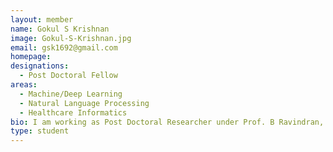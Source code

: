 ```yaml
---
layout: member
name: Gokul S Krishnan
image: Gokul-S-Krishnan.jpg
email: gsk1692@gmail.com
homepage: 
designations: 
  - Post Doctoral Fellow
areas:
  - Machine/Deep Learning
  - Natural Language Processing
  - Healthcare Informatics
bio: I am working as Post Doctoral Researcher under Prof. B Ravindran, in the areas of Machine/Deep Learning and Natural Language Processing. I attained my Ph.D. in IT, specializing in Healthcare Informatics from National Institute of Technology Karnataka, Surathkal. I earned my M.Tech degree from VIT University, Vellore and B.Tech from College of Engineering, Chengannur, CUSAT, Kerala. In my free time, I love to sing, read fiction and travel.
type: student
---
```

